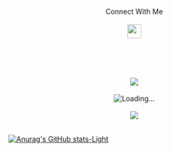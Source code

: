 <!--
**rn0x/rn0x** is a ✨ _special_ ✨ repository because its `README.md` (this file) appears on your GitHub profile.

Here are some ideas to get you started:

- 🔭 I’m currently working on ...
- 🌱 I’m currently learning ...
- 👯 I’m looking to collaborate on ...
- 🤔 I’m looking for help with ...
- 💬 Ask me about ...
- 📫 How to reach me: ...
- 😄 Pronouns: ...
- ⚡ Fun fact: ...
-->

<p align="center">
   Connect With Me <br><br>
  <a href="https://t.me/binattia">
     <img align="center" src = "https://www.vectorlogo.zone/logos/telegram/telegram-tile.svg" width="28px">
  </a>
</p> <br><br><br>

<p align="center">
  <img src="https://readme-typing-svg.herokuapp.com?color=%23A4834D&lines=Hey+%F0%9F%91%8B%2C+I%60m+rn0x+....!;Nice+to+see+you+..."/><br><br>
  <img align="center" src = "https://profile-counter.glitch.me/rn0x/count.svg" alt ="Loading..."> <br><br>
  <img align="center" src = "https://github-readme-stats.vercel.app/api/top-langs/?username=rn0x&theme=dracula&hide_langs_below=1"> <br><br>

[![Anurag's GitHub stats-Light](https://github-readme-stats.vercel.app/api?username=rn0x&show_icons=true&theme=dracula&include_all_commits=true&hide=contribs,issues&count_private=true#gh-light-mode-only)](https://github.com/anuraghazra/github-readme-stats#gh-light-mode-only)
</p>

